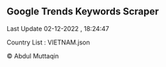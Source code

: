 

## Google Trends Keywords Scraper 
 
Last Update 02-12-2022 , 18:24:47

Country List :
VIETNAM.json



© Abdul Muttaqin 
